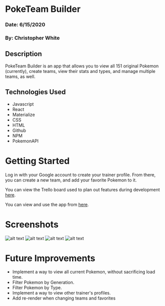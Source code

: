 # PokeTeam Builder

### Date: 6/15/2020

### By: Christopher White

## Description

PokeTeam Builder is an app that allows you to view all 151 original Pokemon (currently), create teams, view their stats and types, and manage multiple teams, as well.

## Technologies Used

- Javascript
- React
- Materialize
- CSS
- HTML
- Github
- NPM
- PokemonAPI

# Getting Started

Log in with your Google account to create your trainer profile. From there, you can create a new team, and add your favorite Pokemon to it.

You can view the Trello board used to plan out features during development [here](https://trello.com/b/544RN8KZ/poketeam).

You can view and use the app from [here](https://intense-beyond-77900.herokuapp.com/).

# Screenshots

![alt text](https://i.gyazo.com/978ff8a105e93302b97d0afb69d5fd60.png "Logo Title Text 1")
![alt text](https://i.gyazo.com/81a93fba316a4c14e5806539bab0f8a9.png "Logo Title Text 1")
![alt text](https://i.gyazo.com/4e2ac9ed8fbc5e2534556a03a7eeb165.png "Logo Title Text 1")
![alt text](https://i.gyazo.com/59b3bb64e761f1b3bd54bebf50471d11.png "Logo Title Text 1")

# Future Improvements

- Implement a way to view all current Pokemon, without sacrificing load time.
- Filter Pokemon by Generation.
- Filter Pokemon by Type.
- Implement a way to view other trainer's profiles.
- Add re-render when changing teams and favorites
